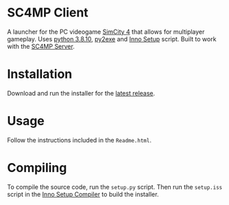 # SC4MP Client
A launcher for the PC videogame [SimCity 4](https://en.wikipedia.org/wiki/SimCity_4) that allows for multiplayer gameplay. Uses [python 3.8.10](https://www.python.org/downloads/release/python-3810/), [py2exe](https://www.py2exe.org/) and [Inno Setup](https://jrsoftware.org/isinfo.php) script. Built to work with the [SC4MP Server](https://github.com/kegsmr/sc4mp-server).

# Installation
Download and run the installer for the [latest release](https://github.com/kegsmr/sc4mp-client/releases/latest).

# Usage
Follow the instructions included in the `Readme.html`.

# Compiling
To compile the source code, run the `setup.py` script. Then run the `setup.iss` script in the [Inno Setup Compiler](https://jrsoftware.org/isdl.php) to build the installer.
